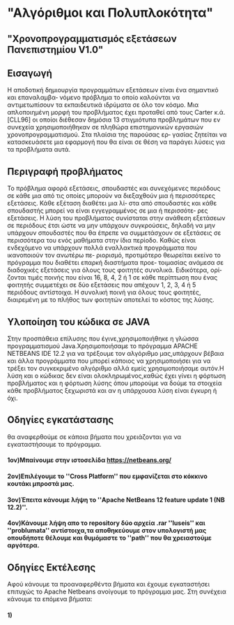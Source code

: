 # "Αλγόριθμοι και Πολυπλοκότητα"
## "Χρονοπρογραμματισμός εξετάσεων Πανεπιστημίου V1.0"

## Εισαγωγή
Η αποδοτική δημιουργία προγραμμάτων εξετάσεων είναι ένα σημαντικό και επαναλαμβα‐
νόμενο πρόβλημα το οποίο καλούνται να αντιμετωπίσουν τα εκπαιδευτικά ιδρύματα σε όλο τον
κόσμο. Μια απλοποιημένη μορφή του προβλήματος έχει προταθεί από τους Carter κ.ά. [CLL96]
οι οποίοι διέθεσαν δημόσια 13 στιγμιότυπα προβλημάτων που εν συνεχεία χρησιμοποιήθηκαν
σε πληθώρα επιστημονικών εργασιών χρονοπρογραμματισμού. Στα πλαίσια της παρούσας ερ‐
γασίας ζητείται να κατασκευάσετε μια εφαρμογή που θα είναι σε θέση να παράγει λύσεις για τα
προβλήματα αυτά.

## Περιγραφή προβλήματος
Το πρόβλημα αφορά εξετάσεις, σπουδαστές και συνεχόμενες περιόδους σε κάθε μια από
τις οποίες μπορούν να διεξαχθούν μια ή περισσότερες εξετάσεις. Κάθε εξέταση διαθέτει μια λί‐
στα από σπουδαστές και κάθε σπουδαστής μπορεί να είναι εγγεγραμμένος σε μια ή περισσότε‐
ρες εξετάσεις. Η λύση του προβλήματος συνίσταται στην ανάθεση εξετάσεων σε περιόδους έτσι
ώστε να μην υπάρχουν συγκρούσεις, δηλαδή να μην υπάρχουν σπουδαστές που θα έπρεπε να
συμμετάσχουν σε εξετάσεις σε περισσότερα του ενός μαθήματα στην ίδια περίοδο. Καθώς είναι
ενδεχόμενο να υπάρχουν πολλά εναλλακτικά προγράμματα που ικανοποιούν τον ανωτέρω πε‐
ριορισμό, προτιμότερο θεωρείται εκείνο το πρόγραμμα που διαθέτει επαρκή διαστήματα προε‐
τοιμασίας ανάμεσα σε διαδοχικές εξετάσεις για όλους τους φοιτητές συνολικά. Ειδικότερα, ορί‐
ζονται τιμές ποινής που είναι 16, 8, 4, 2 ή 1 σε κάθε περίπτωση που ένας φοιτητής συμμετέχει
σε δύο εξετάσεις που απέχουν 1, 2, 3, 4 ή 5 περιόδους αντίστοιχα. Η συνολική ποινή για όλους
τους φοιτητές, διαιρεμένη με το πλήθος των φοιτητών αποτελεί το κόστος της λύσης.


## Υλοποίηση του κώδικα σε JAVA
Στην προσπάθεια επίλυσης που έγινε,χρησιμοποιήθηκε η γλώσσα προγραμματισμού Java.Χρησιμοποιήσαμε το πρόγραμμα APACHE NETBEANS IDE 12.2 για να τρέξουμε τον αλγόριθμο μας,υπάρχουν βέβαια και άλλα προγράμματα που μπορεί κάποιος να χρησιμοποιήσει για να τρέξει τον συγκεκριμένο αλγόριθμο αλλά εμείς χρησιμοποιήσαμε αυτόν.H λύση και ο κώδικας δεν είναι ολοκληρωμένος,καθώς έχει γίνει η φόρτωση προβλήματος και η φόρτωση λύσης όπου μπορούμε να δούμε τα στοιχεία κάθε προβλήματος ξεχωριστά και αν η υπάρχουσα λύση είναι έγκυρη ή όχι.


## Οδηγίες εγκατάστασης
θα αναφερθούμε σε κάποια βήματα που χρειάζονται για να εγκαταστήσουμε το πρόγραμμα.

#### 1ον)Μπαίνουμε στην ιστοσελίδα https://netbeans.org/
#### 2ον)Επιλέγουμε το ''Cross Platform'' που εμφανίζεται στο κόκκινο κουτάκι μπροστά μας.
#### 3ον)Έπειτα κάνουμε λήψη το ''Apache NetBeans 12 feature update 1 (NB 12.2)''.
#### 4ον)Κάνουμε λήψη  απο το repository δύο αρχεία .rar ''luseis'' και ''problumata'' αντίστοιχα,τα αποθηκεύουμε στον υπολογιστή μας οπουδήποτε θέλουμε και θυμόμαστε το ''path'' που θα χρειαστούμε αργότερα.
## Οδηγίες Εκτέλεσης
Αφού κάνουμε τα προαναφερθέντα βήματα και έχουμε εγκαταστήσει επιτυχώς το Apache Netbeans ανοίγουμε το πρόγραμμα μας.
Στη συνέχεια κάνουμε τα επόμενα βήματα:
#### 1)
